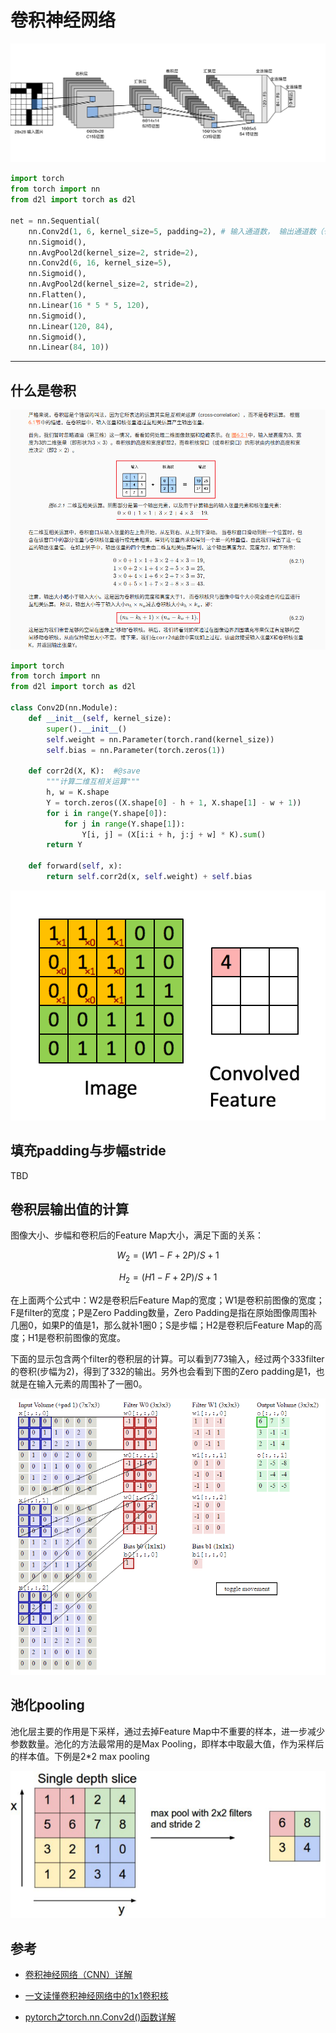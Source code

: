 # 卷积神经网络

![](images/20240322113710.png)

```python
import torch
from torch import nn
from d2l import torch as d2l

net = nn.Sequential(
    nn.Conv2d(1, 6, kernel_size=5, padding=2), # 输入通道数， 输出通道数（也就是kernel个数），kernel size，padding，默认stride为1
    nn.Sigmoid(),
    nn.AvgPool2d(kernel_size=2, stride=2),
    nn.Conv2d(6, 16, kernel_size=5), 
    nn.Sigmoid(),
    nn.AvgPool2d(kernel_size=2, stride=2),
    nn.Flatten(),
    nn.Linear(16 * 5 * 5, 120), 
    nn.Sigmoid(),
    nn.Linear(120, 84), 
    nn.Sigmoid(),
    nn.Linear(84, 10))
```

---

## 什么是卷积

![](images/20240322114317.png)

```python
import torch
from torch import nn
from d2l import torch as d2l

class Conv2D(nn.Module):
    def __init__(self, kernel_size):
        super().__init__()
        self.weight = nn.Parameter(torch.rand(kernel_size))
        self.bias = nn.Parameter(torch.zeros(1))

    def corr2d(X, K):  #@save
        """计算二维互相关运算"""
        h, w = K.shape
        Y = torch.zeros((X.shape[0] - h + 1, X.shape[1] - w + 1))
        for i in range(Y.shape[0]):
            for j in range(Y.shape[1]):
                Y[i, j] = (X[i:i + h, j:j + w] * K).sum()
        return Y

    def forward(self, x):
        return self.corr2d(x, self.weight) + self.bias
```

![](./images/cnn1.gif)


## 填充padding与步幅stride
TBD


## 卷积层输出值的计算

图像大小、步幅和卷积后的Feature Map大小，满足下面的关系：

$$
W_2=(W1−F+2P)/S+1
$$

$$
H_2=(H1−F+2P)/S+1
$$

在上面两个公式中：W2是卷积后Feature Map的宽度；W1是卷积前图像的宽度；F是filter的宽度；P是Zero Padding数量，Zero Padding是指在原始图像周围补几圈0，如果P的值是1，那么就补1圈0；S是步幅；H2是卷积后Feature Map的高度；H1是卷积前图像的宽度。

下面的显示包含两个filter的卷积层的计算。可以看到773输入，经过两个333filter的卷积(步幅为2)，得到了332的输出。另外也会看到下图的Zero padding是1，也就是在输入元素的周围补了一圈0。

![](./images/cnn2.gif)

## 池化pooling

池化层主要的作用是下采样，通过去掉Feature Map中不重要的样本，进一步减少参数数量。池化的方法最常用的是Max Pooling，即样本中取最大值，作为采样后的样本值。下例是2*2 max pooling

![](images/20240322134142.png)




## 参考
- [卷积神经网络（CNN）详解](https://www.zhihu.com/tardis/zm/art/47184529?source_id=1003)

- [一文读懂卷积神经网络中的1x1卷积核](https://zhuanlan.zhihu.com/p/40050371)

- [pytorch之torch.nn.Conv2d()函数详解](https://blog.csdn.net/qq_34243930/article/details/107231539)